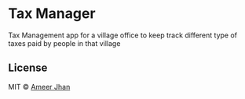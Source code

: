 # Tax Manager

Tax Management app for a village office to keep track different type of taxes paid by people in that village

## License

MIT © [Ameer Jhan](mailto:ameerjhanprof@gmail.com)
